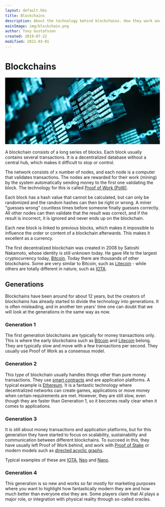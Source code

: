 ```yaml
---
layout: default.hbs
title: Blockchains
description: About the technology behind blockchains. How they work and what they can be used for, and about the different generations since 2009.
mainImage: img/blockchain.png
author: Tony Gustafsson
created: 2019-07-22
modified: 2021-03-01
---
```


# Blockchains

![Blockchains](../img/blockchain.jpg 'Blockchains')

A blockchain consists of a long series of blocks. Each block usually contains several transactions. It is a decentralized database without a central hub, which makes it difficult to stop or control.

The network consists of x number of nodes, and each node is a computer that validates transactions. The nodes are rewarded for their work (mining) by the system automatically sending money to the first one validating the block. The technology for this is called [Proof of Work (PoW)](/technology/proof-of-work.html).

Each block has a hash value that cannot be calculated, but can only be randomized and the random hashes can then be right or wrong. A miner "guesses wrong" countless times before someone finally guesses correctly. All other nodes can then validate that the result was correct, and if the result is incorrect, it is ignored and never ends up on the blockchain.

Each new block is linked to previous blocks, which makes it impossible to influence the order or content of a blockchain afterwards. This makes it excellent as a currency.

The first decentralized blockchain was created in 2008 by Satoshi Nakamoto, whose identity is still unknown today. He gave life to the largest cryptocurrency today, [Bitcoin](/cryptocurrencies/bitcoin.html). Today there are thousands of other blockchains. Some are very similar to Bitcoin, such as [Litecoin](/cryptocurrencies/litecoin.html) - while others are totally different in nature, such as [IOTA](/cryptocurrencies/iota.html).

## Generations

Blockchains have been around for about 12 years, but the creators of blockchains has already started to divide the technology into generations. It is often misleading, and in another ten years' time one can doubt that we will look at the generations in the same way as now.

### Generation 1

The first generation blockchains are typically for money transactions only. This is where the early blockchains such as [Bitcoin](/cryptocurrencies/bitcoin.html) and [Litecoin](/cryptocurrencies/litecoin.html) belong. They are typically slow and move with a few transactions per second. They usually use Proof of Work as a consensus model.

### Generation 2

This type of blockchain usually handles things other than pure money transactions. They use [smart contracts](/technology/smart-contracts.html) and are application platforms. A typical example is [Ethereum](/cryptocurrencies/ethereum.html). It is a fantastic technology where decentralized networks can create games, applications or move money when certain requirements are met. However, they are still slow, even though they are faster than Generation 1, so it becomes really clear when it comes to applications.

### Generation 3

It is still about money transactions and application platforms, but for this generation they have started to focus on scalability, sustainability and communication between different blockchains. To succeed in this, they have usually left Proof of Work behind, and work with [Proof of Stake](/technology/proof-of-stake.html) or modern models such as [directed acyclic graphs](/technology/directed-acyclic-graphs.html).

Typical examples of these are [IOTA](/cryptocurrencies/iota.html), [Neo](/cryptocurrencies/neo.html) and [Nano](/cryptocurrencies/nano.html).

### Generation 4

This generation is so new and works so far mostly for marketing purposes where you want to highlight how fantastically modern they are and how much better than everyone else they are. Some players claim that AI plays a major role, or integration with physical reality through so-called oracles.
